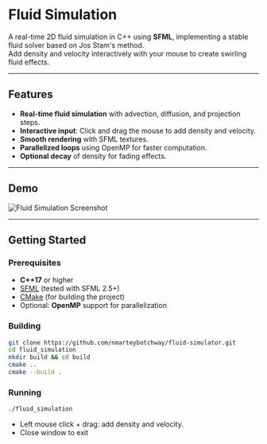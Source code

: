 # Fluid Simulation

A real-time 2D fluid simulation in C++ using **SFML**, implementing a stable fluid solver based on Jos Stam's method.  
Add density and velocity interactively with your mouse to create swirling fluid effects.

---

## Features

- **Real-time fluid simulation** with advection, diffusion, and projection steps.
- **Interactive input**: Click and drag the mouse to add density and velocity.
- **Smooth rendering** with SFML textures.
- **Parallelized loops** using OpenMP for faster computation.
- **Optional decay** of density for fading effects.

---

## Demo

![Fluid Simulation Screenshot](assets/demo.gif)  <!-- Replace with actual screenshot if available -->

---

## Getting Started

### Prerequisites

- **C++17** or higher
- [SFML](https://www.sfml-dev.org/) (tested with SFML 2.5+)
- [CMake](https://cmake.org/) (for building the project)
- Optional: **OpenMP** support for parallelization

### Building

```bash
git clone https://github.com/nmarteybotchway/fluid-simulator.git
cd fluid_simulation
mkdir build && cd build
cmake ..
cmake --build .
```

### Running

```bash
./fluid_simulation
```

- Left mouse click + drag: add density and velocity.
- Close window to exit